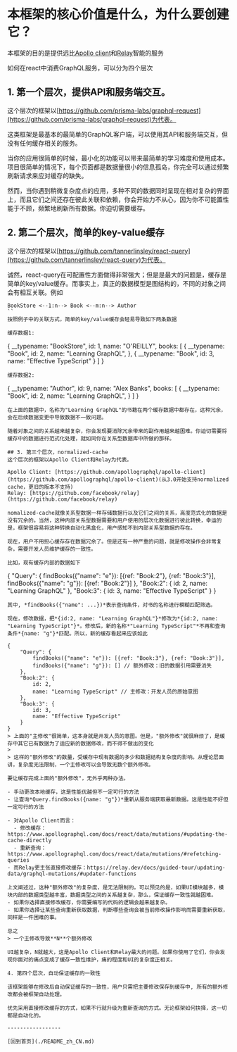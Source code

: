 # 本框架的核心价值是什么，为什么要创建它？


本框架的目的是提供远比[Apollo client](https://github.com/apollographql/apollo-client)和[Relay](https://github.com/facebook/relay)智能的服务

如何在react中消费GraphQL服务，可以分为四个层次

## 1. 第一个层次，提供API和服务端交互。
这个层次的框架以[https://github.com/prisma-labs/graphql-request](https://github.com/prisma-labs/graphql-request)为代表。

这类框架是最基本的最简单的GraphQL客户端，可以使用其API和服务端交互，但没有任何缓存相关的服务。

当你的应用很简单的时候，最小化的功能可以带来最简单的学习难度和使用成本。项目很简单的情况下，每个页面都是数据量很小的信息孤岛，你完全可以通过频繁刷新请求来应对缓存的缺失。

然而，当你遇到稍微复杂度点的应用，多种不同的数据同时呈现在相对复杂的界面上，而且它们之间还存在彼此关联和依赖，你会开始力不从心，因为你不可能置性能于不顾，频繁地刷新所有数据。你迫切需要缓存。

## 2. 第二个层次，简单的key-value缓存
这个层次的框架以[https://github.com/tannerlinsley/react-query](https://github.com/tannerlinsley/react-query)为代表。

诚然，react-query在可配置性方面做得非常强大；但是是最大的问题是，缓存是简单的key/value缓存。而事实上，真正的数据模型是图结构的，不同的对象之间会有相互关联。例如
```
BookStore <--1:n--> Book <--m:n--> Author
``
按照例子中的关联方式，简单的key/value缓存会轻易导致如下两条数据

缓存数据1:
```
{
  __typename: "BookStore",
  id: 1,
  name: "O'REILLY",
  books: [
     {
         __typename: "Book",
         id: 2,
         name: "Learning GraphQL",
     },
     {
         __typename: "Book",
         id: 3,
         name: "Effective TypeScript"
     }
  ]
}
```
缓存数据2:
```
{
  __typename: "Author",
  id: 9,
  name: "Alex Banks",
  books: [
     {
         __typename: "Book",
         id: 2,
         name: "Learning GraphQL",
     }
  ]
}
```
在上面的数据中，名称为"Learning GraphQL"的书籍在两个缓存数据中都存在，这种冗余，会在后续数据变更中导致数据不一致问题。

随着对象之间的关系越来越复杂，你会发现要消除冗余带来的副作用越来越困难。你迫切需要将缓存中的数据进行范式化处理，就如同你在关系型数据库中所做的那样。

## 3. 第三个层次，normalized-cache
这个层次的框架以Apollo Client和Relay为代表。

Apollo Client: [https://github.com/apollographql/apollo-client](https://github.com/apollographql/apollo-client)(从3.0开始支持normalized cache，更旧的版本不支持)
Relay: [https://github.com/facebook/relay](https://github.com/facebook/relay)

nomalized-cache就像关系型数据一样存储数据行以及它们之间的关系，高度范式化的数据是没有冗余的。当然，这种内部关系型数据需要和用户使用的层次化数据进行彼此转换，幸运的是，框架很容易将这种转换自动化黑盒化，用户感知不到内部关系型数据的存在。

现在，用户不用担心缓存存在数据冗余了。但是还有一种严重的问题，就是修改操作会非常复杂，需要开发人员维护缓存的一致性。

比如，现有缓存内部的数据如下
```
{
    "Query": {
        findBooks({"name": "e"}): [{ref: "Book:2"}, {ref: "Book:3"}],
        findBooks({"name": "g"}): [{ref: "Book:2"}]
    },
    "Book:2": {
        id: 2,
        name: "Learning GraphQL"
    },
    "Book:3": {
        id: 3,
        name: "Effective TypeScript"
    }
}
```
其中, *findBooks({"name": ...})*表示查询条件，对书的名称进行模糊匹配筛选。

现在，修改数据，把*{id:2, name: "Learning GraphQL"}*修改为*{id:2, name: "Learning TypeScript"}*。修改后，新的名称*"Learning TypeScript"*不再和查询条件*{name: "g"}*匹配。所以，新的缓存看起来应该如此

{
    "Query": {
        findBooks({"name": "e"}): [{ref: "Book:3"}, {ref: "Book:3"}],
        findBooks({"name": "g"}): [] // 额外修改：旧的数据引用需要消失
    },
    "Book:2": {
        id: 2,
        name: "Learning TypeScript" // 主修改：开发人员的原始意图
    },
    "Book:3": {
        id: 3,
        name: "Effective TypeScript"
    }
}
> 上面的"主修改"很简单，这本身就是开发人员的意图。但是，"额外修改"就很麻烦了，是缓存中其它已有数据为了适应新的数据修改，而不得不做出的变化
> 
> 这样的"额外修改"的数量，受缓存中现有数据的多少和数据结构复杂度的影响。从理论层面讲，复杂度无法限制，一个主修改可以会导致无数个额外修改。

要让缓存完成上面的"额外修改"，无外乎两种办法。

- 手动更改本地缓存，这是性能优越但不一定可行的方法
- 让查询*Query.findBooks({name: "g"})*重新从服务端获取最新数据。这是性能不好但一定可行的方法

- 对Apollo Client而言：
  - 修改缓存：https://www.apollographql.com/docs/react/data/mutations/#updating-the-cache-directly
  - 重新查询：https://www.apollographql.com/docs/react/data/mutations/#refetching-queries
- 而Relay更主张直接修改缓存：https://relay.dev/docs/guided-tour/updating-data/graphql-mutations/#updater-functions

上文阐述过，这种"额外修改"的复杂度，是无法限制的。可以预见的是，如果UI模块越多，模块内部的数据类型越丰富，数据类型之间的关系越复杂，那么，保证缓存一致性就越困难。
- 如果你选择直接修改缓存，你需要编写的代码的逻辑会越来越复杂。
- 如果你选择让某些查询重新获取数据，判断哪些查询会被当前修改操作影响而需要重新获取，同样是一件困难的事。

总之
> 一个主修改导致**N**个额外修改

UI越复杂，N就越大，这是Apollo Client和Relay最大的问题。如果你使用了它们，你会发现你面对的痛点变成了缓存一致性维护，痛的程度和UI的复杂度正相关。

4. 第四个层次，自动保证缓存的一致性

该框架能够在修改后自动保证缓存的一致性，用户只需把主要修改保存到缓存中, 所有的额外修改都会被框架自动处理。

优先采用直接修改缓存的方式，如果不行就升级为重新查询的方式。无论框架如何抉择，这一切都是自动化的。

-----------------

[回到首页](./README_zh_CN.md)
